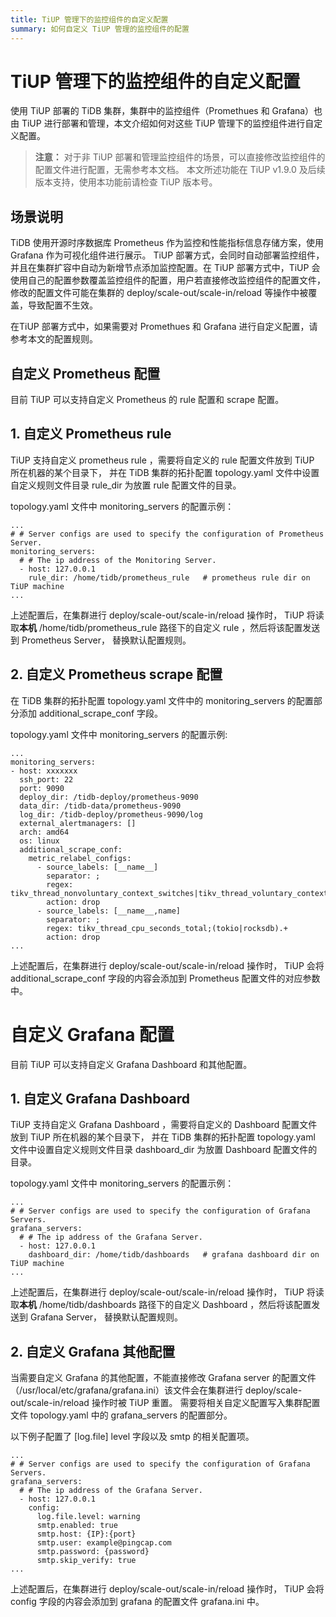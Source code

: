 ```yaml
---
title: TiUP 管理下的监控组件的自定义配置
summary: 如何自定义 TiUP 管理的监控组件的配置
---
```


# TiUP 管理下的监控组件的自定义配置

使用 TiUP 部署的 TiDB 集群，集群中的监控组件（Promethues 和 Grafana）也由 TiUP 进行部署和管理，本文介绍如何对这些 TiUP 管理下的监控组件进行自定义配置。 
> **注意：**
> 对于非 TiUP 部署和管理监控组件的场景，可以直接修改监控组件的配置文件进行配置，无需参考本文档。
> 本文所述功能在 TiUP v1.9.0 及后续版本支持，使用本功能前请检查 TiUP 版本号。

## 场景说明

 TiDB 使用开源时序数据库 Prometheus 作为监控和性能指标信息存储方案，使用 Grafana 作为可视化组件进行展示。
 TiUP 部署方式，会同时自动部署监控组件，并且在集群扩容中自动为新增节点添加监控配置。在 TiUP 部署方式中，TiUP 会使用自己的配置参数覆盖监控组件的配置，用户若直接修改监控组件的配置文件，修改的配置文件可能在集群的 deploy/scale-out/scale-in/reload 等操作中被覆盖，导致配置不生效。
 
 在TiUP 部署方式中，如果需要对 Promethues 和 Grafana 进行自定义配置，请参考本文的配置规则。

## 自定义 Prometheus 配置

目前 TiUP 可以支持自定义 Prometheus 的 rule 配置和 scrape 配置。

## 1. 自定义 Prometheus rule
TiUP 支持自定义 prometheus rule ，需要将自定义的 rule 配置文件放到 TiUP 所在机器的某个目录下， 并在 TiDB 集群的拓扑配置 topology.yaml 文件中设置自定义规则文件目录 rule_dir 为放置 rule 配置文件的目录。 

topology.yaml 文件中 monitoring_servers 的配置示例：

```
...
# # Server configs are used to specify the configuration of Prometheus Server.
monitoring_servers:
  # # The ip address of the Monitoring Server.
  - host: 127.0.0.1
    rule_dir: /home/tidb/prometheus_rule   # prometheus rule dir on TiUP machine
...
```

上述配置后，在集群进行 deploy/scale-out/scale-in/reload 操作时， TiUP 将读取**本机** /home/tidb/prometheus_rule 路径下的自定义 rule ，然后将该配置发送到 Prometheus Server， 替换默认配置规则。


## 2. 自定义 Prometheus scrape 配置

在 TiDB 集群的拓扑配置 topology.yaml 文件中的 monitoring_servers 的配置部分添加 additional_scrape_conf 字段。

topology.yaml 文件中 monitoring_servers 的配置示例:
```
...
monitoring_servers:
- host: xxxxxxx
  ssh_port: 22
  port: 9090
  deploy_dir: /tidb-deploy/prometheus-9090
  data_dir: /tidb-data/prometheus-9090
  log_dir: /tidb-deploy/prometheus-9090/log
  external_alertmanagers: []
  arch: amd64
  os: linux
  additional_scrape_conf: 
    metric_relabel_configs:
      - source_labels: [__name__]
        separator: ;
        regex: tikv_thread_nonvoluntary_context_switches|tikv_thread_voluntary_context_switches|tikv_threads_io_bytes_total
        action: drop
      - source_labels: [__name__,name]
        separator: ;
        regex: tikv_thread_cpu_seconds_total;(tokio|rocksdb).+
        action: drop
...
```
上述配置后，在集群进行 deploy/scale-out/scale-in/reload 操作时， TiUP 会将 additional_scrape_conf 字段的内容会添加到 Prometheus 配置文件的对应参数中。

# 自定义 Grafana 配置

目前 TiUP 可以支持自定义 Grafana Dashboard 和其他配置。

## 1. 自定义 Grafana Dashboard

TiUP 支持自定义 Grafana Dashboard ，需要将自定义的 Dashboard 配置文件放到 TiUP 所在机器的某个目录下， 并在 TiDB 集群的拓扑配置 topology.yaml 文件中设置自定义规则文件目录 dashboard_dir 为放置 Dashboard 配置文件的目录。 

topology.yaml 文件中 monitoring_servers 的配置示例：

```
...
# # Server configs are used to specify the configuration of Grafana Servers.  
grafana_servers:
  # # The ip address of the Grafana Server.
  - host: 127.0.0.1
    dashboard_dir: /home/tidb/dashboards   # grafana dashboard dir on TiUP machine
...
```
上述配置后，在集群进行 deploy/scale-out/scale-in/reload 操作时， TiUP 将读取**本机** /home/tidb/dashboards 路径下的自定义 Dashboard ，然后将该配置发送到 Grafana Server， 替换默认配置规则。

## 2. 自定义 Grafana 其他配置

当需要自定义 Grafana 的其他配置，不能直接修改 Grafana server 的配置文件（/usr/local/etc/grafana/grafana.ini）该文件会在集群进行 deploy/scale-out/scale-in/reload 操作时被 TiUP 重置。 需要将相关自定义配置写入集群配置文件 topology.yaml 中的 grafana_servers 的配置部分。

以下例子配置了 [log.file] level 字段以及 smtp 的相关配置项。

```
...
# # Server configs are used to specify the configuration of Grafana Servers.  
grafana_servers:
  # # The ip address of the Grafana Server.
  - host: 127.0.0.1
    config:
      log.file.level: warning
      smtp.enabled: true
      smtp.host: {IP}:{port}
      smtp.user: example@pingcap.com
      smtp.password: {password}
      smtp.skip_verify: true
...
```
上述配置后，在集群进行 deploy/scale-out/scale-in/reload 操作时， TiUP 会将 config 字段的内容会添加到 grafana 的配置文件 grafana.ini 中。
